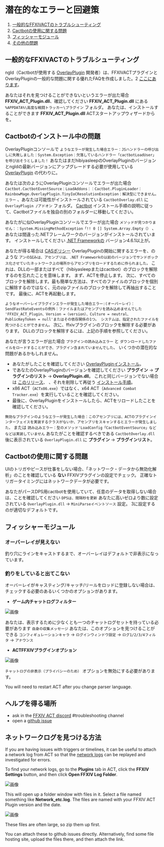 # 潜在的なエラーと回避策

1. [一般的なFFXIVACTのトラブルシューティング](#general-ffxiv-act-troubleshooting)
1. [Cactbotの使用に関する問題](#problems-using-cactbot)
1. [フィッシャーモジュール](#fisher-module)
1. [その他の問題](#other-issues)

## 一般的なFFXIVACTのトラブルシューティング

ngld（Cactbotが使用する [OverlayPlugin](https://github.com/ngld/OverlayPlugin) 開発者）は、FFXIVACTプラグインとOverlayPluginの一般的な問題に関する優れたFAQを作成しました。2 [ここにあります](https://gist.github.com/ngld/e2217563bbbe1750c0917217f136687d)。

あなたはそれを見つけることができないというエラーが出た場合 **FFXIV_ACT_Plugin.dll**、確認してください **FFXIV_ACT_Plugin.dll** にある `%APPDATA%\高度な戦闘トラッカー\プラグイン` フォルダ。 あなたは、インストールすることができます **FFXIV_ACT_Plugin.dll** ACTスタートアップウィザードからを。

## Cactbotのインストール中の問題

OverlayPluginコンソールで `ようなエラーが発生した場合エラー：JSハンドラーの呼び出しに失敗しました：System.Exception：欠落しているハンドラー「cactbotLoadUser」を呼び出そうとしました！` あなたはまだhibiyasleepのOverlayPluginのバージョンとngldの最新バージョンにアップグレードする必要が使用している [OverlayPlugin](https://github.com/ngld/OverlayPlugin/releases/latest) の代わりに。

あなたは次のようにOverlayPluginコンソールでエラーが出た場合 `Cactbot.CactbotEventSource：LoadAddons：：Cactbot.PluginLoader：RainbowMage.OverlayPlugin.TinyIoCResolutionException：解決型にできません。エラー` 、あなたは可能性がインストールされている `CactbotOverlay.dll` に `OverlayPlugin /アドオン` フォルダ。  [Cactbot](https://github.com/quisquous/cactbot#installing-cactbot) インストール手順の説明に従って、Cactbotファイルを独自の別のフォルダーに移動してください。

あなたがに似OverlayPluginコンソールでエラーが出た場合 `メソッドが見つかりません：：System.MissingMethodException「!! 0 [] System.Array.Empty（）` 、あなたは間違った.NETフレームワークのバージョンがインストールされています。  インストールしてください [.NET Frameworkの](https://www.microsoft.com/net/download/framework) バージョン4.6.1以上が。

あなたが得る場合は [CASポリシー](https://blogs.msdn.microsoft.com/drew/2009/12/23/xunit-and-td-net-fixing-the-attempt-was-made-to-load-an-assembly-from-a-network-location-problem/) OverlayPluginの開始に関するエラーを、のような `アンの試みは、アセンブリは、.NET Frameworkの以前のバージョンでサンドボックス化させていたネットワーク上の場所からアセンブリをロードするために作られました。` これは、DLLの一部またはすべて（hibiyasleepまたはcactbot）のブロックを解除するのを忘れたことを意味します。  まず、ACTを停止します。  次に、すべてのブロックを解除します。最も簡単な方法は、すべてのファイルのブロックを個別に解除するのではなく、元のzipファイルのブロックを解除して再抽出することです。  最後に、ACTを再起動します。

`ようなオーバーレイプラグインエラーが発生した場合エラー:(オーバーレイ）：SendFastRateEventsの例外：ファイルまたはアセンブリを読み込めませんでした 'FFXIV_ACT_Plugin、Version =（version）、Culture = neutral、PublicKeyToken = null'またはその依存関係の1つ。 システムは、指定されたファイルを見つけることができません。` 次に、ffxivプラグインのブロックを解除する必要があります。  DLLのブロックを解除するには、上記の手順を参照してください。

あなたが言うエラーが出た場合 `プラグインの読み込みエラー` と `ダウンロードしたファイルをロードすることができ、プラグイン含まれていませんでした`、 いくつかの潜在的な問題があるかもしれません。

- あなたがしたことを確認してください [OverlayPluginインストール](https://github.com/quisquous/cactbot#install-ngld-overlayplugin)。
- であなたのOverlayPluginのバージョンを確認してください **プラグイン** -> **プラグインのリスト** -> **OverlayPlugin.dll**。 これと同じバージョンでない場合は [このリリース](https://github.com/ngld/OverlayPlugin/releases/latest)、 、それを削除して再従う [インストール手順](https://github.com/quisquous/cactbot#install-ngld-overlayplugin)。
- x86 ACT（`ACTx86.exe`）ではなく、x64 ACT（`Advanced Combat Tracker.exe`）を実行していることを確認してください。
- 最後に、OverlayPluginをインストールしたら、ACTをリロードしたことを確認してください。

`無効なプラグインのようなエラーが発生した場合：このアセンブリには、ACTのプラグインインターフェイスを実装するクラスがないか、アセンブリをスキャンするとエラーが発生しました。` または `読み込みエラー：型のメソッド'LoadConfig「CactbotEventSource」などなどは実装していません` あなたがことを確認するべきである `CactbotOverlay.dll` 後に表示されている `OverlayPlugin.dll` に **プラグイン** -> **プラグインリスト**。

## Cactbotの使用に関する問題

UIのトリガやピースが仕事をしない場合、「ネットワーク・データから無効化解析」のことを確認している **ない** FFXIVプラグインの設定でチェック。 正確なトリガータイミングにはネットワークデータが必要です。

あなたがパースDPS用cactbotを使用していて、任意のデータを取得しない場合は、ことを確認してください `DPSは、間隔秒を更新` あなたに高いゼロより数に設定されている `OverlayPlugin.dll` -> `MiniParseイベントソース` 設定。  3に設定するのが適切なデフォルトです。

## フィッシャーモジュール

### オーバーレイが見えない

釣り穴にラインをキャストするまで、オーバーレイはデフォルトで非表示になっています。

### 釣りをしていると出てこない

オーバーレイがキャスティング/キャッチ/リールをロッドに登録しない場合は、チェックする必要のあるいくつかのオプションがあります。

- **ゲーム内チャットログフィルター**

![画像](images/troubleshooting_chatlogfilter.png)

あなたは、表示するために少なくとも一つのチャットログセットを持っている必要があります `自身の収集メッセージ` あなたは、このオプションを見つけることができる `コンフィギュレーションキャラ` -> `ログインウィンドウ設定` -> `ログ1/2/3/4フィルタ` -> `アナウンス`

- **ACTFFXIVプラグインオプション**

![画像](images/troubleshooting_hidechatlog.png)

`チャットログの非表示（プライバシーのため）` オプションを無効にする必要があります。

You will need to restart ACT after you change parser language.

## ヘルプを得る場所

- ask in the [FFXIV ACT discord](https://discord.gg/ahFKcmx) #troubleshooting channel
- open a [github issue](https://github.com/quisquous/cactbot/issues)

## ネットワークログを見つける方法

If you are having issues with triggers or timelines, it can be useful to attach a network log from ACT so that the [network logs](LogGuide.md#network-log-lines) can be replayed and investigated for errors.

To find your network logs, go to the **Plugins** tab in ACT, click the **FFXIV Settings** button, and then click **Open FFXIV Log Folder**.

![画像](images/troubleshooting_openlogfolder.png)

This will open up a folder window with files in it. Select a file named something like **Network_etc.log**. The files are named with your FFXIV ACT Plugin version and the date.

![画像](images/troubleshooting_networklog.png)

These files are often large, so zip them up first.

You can attach these to github issues directly. Alternatively, find some file hosting site, upload the files there, and then attach the link.
